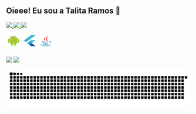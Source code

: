 ## Oieee! Eu sou a Talita Ramos 👋

<div>
  <a href="https://github.com/TalitaRamos">
    <img height="180em" src="https://github-readme-stats-glig0y0l2-talitaramos-projects.vercel.app/api?username=TalitaRamos&show_icons=true&theme=dracula&include_all_commits=true&count_private=true"/>
    <img height="180em" src="https://github-readme-stats-glig0y0l2-talitaramos-projects.vercel.app/api/top-langs/?username=TalitaRamos&layout=compact&langs_count=7&theme=dracula"/>
       <img height="180em" src="https://github-readme-stats-glig0y0l2-talitaramos-projects.vercel.app/api?username=TalitaRamos&count_private=true"/>
  </a>
</div>

<div style="display: inline_block"><br>
  <img align="center" alt="Talita-Android" height="30" width="40" src="https://github.com/devicons/devicon/blob/master/icons/android/android-original.svg">
  <img align="center" alt="Talita-Flutter" height="30" width="40" src="https://github.com/devicons/devicon/blob/master/icons/flutter/flutter-original.svg">
  <img align="center" alt="Talita-Java" height="30" width="40" src="https://github.com/devicons/devicon/blob/master/icons/java/java-original.svg">
</div>

##

<div> 
  <a href = "mailto:talitasantosrd@gmail.com"><img src="https://img.shields.io/badge/-Gmail-%23333?style=for-the-badge&logo=gmail&logoColor=white" target="_blank"></a>
  <a href="https://www.linkedin.com/in/talita-ramos-7b3a59138/" target="_blank"><img src="https://img.shields.io/badge/-LinkedIn-%230077B5?style=for-the-badge&logo=linkedin&logoColor=white" target="_blank"></a> 

  ![Snake animation](https://github.com/TalitaRamos/TalitaRamos/blob/output/github-contribution-grid-snake.svg)
</div>
